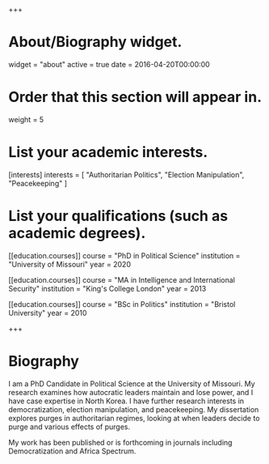 +++
# About/Biography widget.
widget = "about"
active = true
date = 2016-04-20T00:00:00

# Order that this section will appear in.
weight = 5

# List your academic interests.
[interests]
  interests = [
    "Authoritarian Politics",
    "Election Manipulation",
    "Peacekeeping"
  ]

# List your qualifications (such as academic degrees).
[[education.courses]]
  course = "PhD in Political Science"
  institution = "University of Missouri"
  year = 2020

[[education.courses]]
  course = "MA in Intelligence and International Security"
  institution = "King's College London"
  year = 2013

[[education.courses]]
  course = "BSc in Politics"
  institution = "Bristol University"
  year = 2010
 
+++

# Biography

I am a PhD Candidate in Political Science at the University of Missouri. My research examines how autocratic leaders maintain and lose power, and I have case expertise in North Korea. I have further research interests in democratization, election manipulation, and peacekeeping. My dissertation explores purges in authoritarian regimes, looking at when leaders decide to purge and various effects of purges.

My work has been published or is forthcoming in journals including Democratization and Africa Spectrum. 
